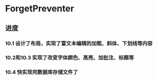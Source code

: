 # ForgetPreventer
## 进度
### 10.1 设计了布局，实现了富文本编辑的加粗、斜体、下划线等内容
### 10.2和10.3 实现了改变字体颜色、高亮、加批注、标题等
### 10.4 快实现完数据库存储文件了
